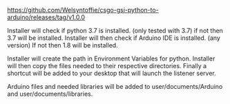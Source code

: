 https://github.com/Welsyntoffie/csgo-gsi-python-to-arduino/releases/tag/v1.0.0


Installer will check if python 3.7 is installed. (only tested with 3.7) if not then 3.7 will be installed. Installer will then check if Arduino IDE is installed. (any version) If not then 1.8 will be installed.

Installer will create the path in Environment Variables for python. Installer will then copy the files needed to their respective directories. Finally a shortcut will be added to your desktop that will launch the listener server.

Arduino files and needed libraries will be added to user/documents/Arduino and user/documents/libraries.

